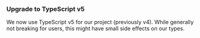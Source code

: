 ### Upgrade to TypeScript v5

We now use TypeScript v5 for our project (previously v4).
While generally not breaking for users, this might have small side effects on our types.
